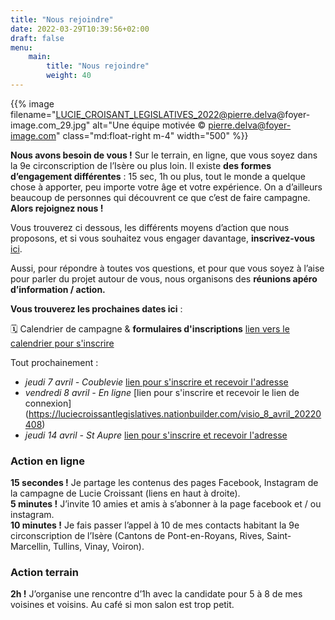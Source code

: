 ```yaml
---
title: "Nous rejoindre"
date: 2022-03-29T10:39:56+02:00
draft: false
menu:
    main:
        title: "Nous rejoindre"
        weight: 40
---
```


{{% image filename="LUCIE_CROISANT_LEGISLATIVES_2022@pierre.delva@foyer-image.com_29.jpg" alt="Une équipe motivée &copy; pierre.delva@foyer-image.com" class="md:float-right m-4" width="500" %}}

__Nous avons besoin de vous !__ Sur le terrain, en ligne, que vous soyez dans la 9e circonscription de l’Isère ou plus loin.
Il existe __des formes d’engagement différentes__ : 15 sec, 1h ou plus, tout le monde a quelque chose à apporter, peu importe votre âge et votre expérience. On a d’ailleurs beaucoup de personnes qui découvrent ce que c’est de faire campagne. __Alors rejoignez nous !__

Vous trouverez ci dessous, les différents moyens d’action que nous proposons, et si vous souhaitez vous engager davantage, __inscrivez-vous__ [ici](/index.html#signer).

Aussi, pour répondre à toutes vos questions, et pour que vous soyez à l’aise pour parler du projet autour de vous, nous organisons des __réunions apéro d’information / action.__   

__Vous trouverez les prochaines dates ici__ :

🗓️ Calendrier de campagne & **formulaires d'inscriptions** [lien vers le calendrier pour s'inscrire](https://luciecroissantlegislatives.nationbuilder.com/calendrier_campagne) 

Tout prochainement :

- _jeudi 7 avril - Coublevie_ [lien pour s'inscrire et recevoir l'adresse](https://luciecroissantlegislatives.nationbuilder.com/accueil_jeudi_7_avril?utm_source=luciecroissantlegislatives&utm_medium=website&utm_campaign=page_nous-rejoindre)
- _vendredi 8 avril - En ligne_ [lien pour s'inscrire et recevoir le lien de connexion] (https://luciecroissantlegislatives.nationbuilder.com/visio_8_avril_20220408)
- _jeudi 14 avril - St Aupre_ [lien pour s'inscrire et recevoir l'adresse](https://luciecroissantlegislatives.nationbuilder.com/accueil_14_avril_st_aupre?utm_source=luciecroissantlegislatives&utm_medium=website&utm_campaign=page_nous-rejoindre)


### Action en ligne

__15 secondes !__ Je partage les contenus des pages Facebook, Instagram de la campagne de Lucie Croissant (liens en haut à droite).   
__5 minutes !__ J’invite 10 amies et amis à s’abonner à la page facebook et / ou instagram.  
__10 minutes !__ Je fais passer l’appel à 10 de mes contacts habitant la 9e circonscription de l’Isère (Cantons de Pont-en-Royans, Rives, Saint-Marcellin, Tullins, Vinay, Voiron).</p>

### Action terrain

__2h !__ J’organise une rencontre d’1h avec la candidate pour 5 à 8 de mes voisines et voisins. Au café si mon salon est trop petit.
